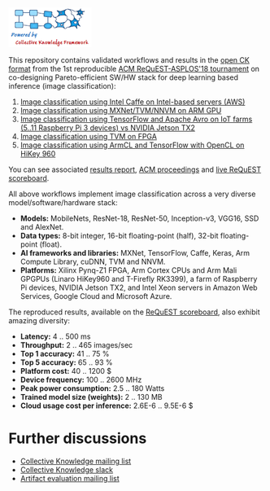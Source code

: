 [![logo](https://github.com/ctuning/ck-guide-images/blob/master/logo-powered-by-ck.png)](https://github.com/ctuning/ck)

This repository contains validated workflows and results in the [open CK format](https://github.com/ctuning/ck)
from the 1st reproducible [ACM ReQuEST-ASPLOS'18 tournament](http://cknowledge.org/request-cfp-asplos2018.html) 
on co-designing Pareto-efficient SW/HW stack for deep learning based inference (image classification):

1. [Image classification using Intel Caffe on Intel-based servers (AWS)](https://github.com/ctuning/ck-request-asplos18-caffe-intel)
2. [Image classification using MXNet/TVM/NNVM on ARM GPU](https://github.com/ctuning/ck-request-asplos18-mobilenets-tvm-arm)
3. [Image classification using TensorFlow and Apache Avro on IoT farms (5..11 Raspberry Pi 3 devices) vs NVIDIA Jetson TX2](https://github.com/ctuning/ck-request-asplos18-iot-farm)
4. [Image classification using TVM on FPGA](https://github.com/ctuning/ck-request-asplos18-resnet-tvm-fpga)
5. [Image classification using ArmCL and TensorFlow with OpenCL on HiKey 960](https://github.com/dividiti/ck-request-asplos18-mobilenets-armcl-opencl)

You can see associated [results report](https://portalparts.acm.org/3230000/3229762/fm/frontmatter.pdf),
[ACM proceedings](https://github.com/ctuning/ck-request-asplos18-results)
and [live ReQuEST scoreboard](http://cKnowledge.org/request-results).

All above workflows implement image classification across a very diverse model/software/hardware stack:

* **Models:** MobileNets, ResNet-18, ResNet-50, Inception-v3, VGG16, SSD and AlexNet.
* **Data types:** 8-bit integer, 16-bit floating-point (half), 32-bit floating-point (float).
* **AI frameworks and libraries:** MXNet, TensorFlow, Caffe, Keras, Arm Compute Library, cuDNN, TVM and NNVM.
* **Platforms:** Xilinx Pynq-Z1 FPGA, Arm Cortex CPUs and Arm Mali GPGPUs (Linaro HiKey960 and T-Firefly RK3399), a farm of Raspberry Pi devices, NVIDIA Jetson TX2, and Intel Xeon servers in Amazon Web Services, Google Cloud and Microsoft Azure.

The reproduced results, available on the [ReQuEST scoreboard](http://cKnowledge.org/request-results), also exhibit amazing diversity:
* **Latency:** 4 .. 500 ms
* **Throughput:** 2 .. 465 images/sec
* **Top 1 accuracy:** 41 .. 75 %
* **Top 5 accuracy:** 65 .. 93 %
* **Platform cost:** 40 .. 1200 $
* **Device frequency:** 100 .. 2600 MHz
* **Peak power consumption:** 2.5 .. 180 Watts
* **Trained model size (weights):** 2 .. 130 MB
* **Cloud usage cost per inference:** 2.6E-6 .. 9.5E-6 $

# Further discussions

* [Collective Knowledge mailing list](http://groups.google.com/group/collective-knowledge)
* [Collective Knowledge slack](https://collective-knowledge.slack.com)
* [Artifact evaluation mailing list](http://groups.google.com/group/artifact-evaluation)
